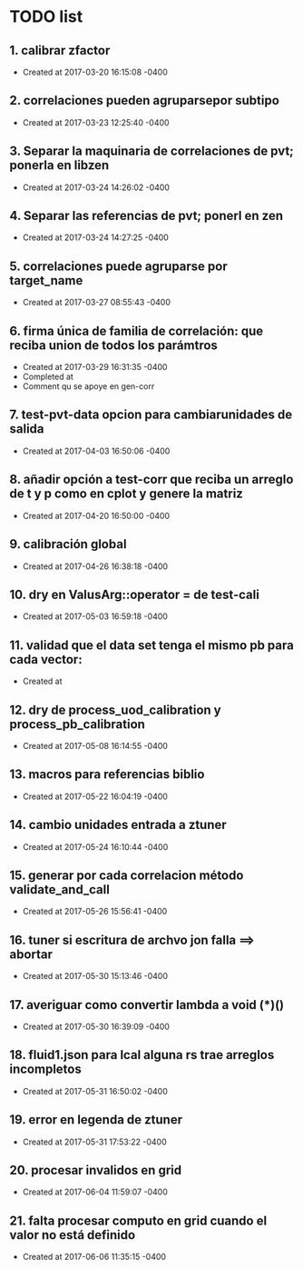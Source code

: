 # TODO list
## 1. calibrar zfactor
- Created at   2017-03-20 16:15:08 -0400

## 2. correlaciones pueden agruparsepor subtipo
- Created at   2017-03-23 12:25:40 -0400

## 3. Separar la maquinaria de correlaciones de pvt; ponerla en libzen
- Created at   2017-03-24 14:26:02 -0400

## 4. Separar las referencias de pvt; ponerl en zen
- Created at   2017-03-24 14:27:25 -0400

## 5. correlaciones puede agruparse por target_name
- Created at   2017-03-27 08:55:43 -0400

## 6. firma única de familia de correlación: que reciba union de todos los parámtros
- Created at   2017-03-29 16:31:35 -0400
- Completed at 
- Comment      qu se apoye en gen-corr

## 7. test-pvt-data opcion para cambiarunidades de salida
- Created at   2017-04-03 16:50:06 -0400

## 8. añadir opción a test-corr que reciba un arreglo de t y p como en cplot y genere la matriz
- Created at   2017-04-20 16:50:00 -0400

## 9. calibración global
- Created at   2017-04-26 16:38:18 -0400

## 10. dry en ValusArg::operator = de test-cali
- Created at   2017-05-03 16:59:18 -0400

## 11. validad que el data set tenga el mismo pb para cada vector: 
- Created at   

## 12. dry de process_uod_calibration y process_pb_calibration
- Created at   2017-05-08 16:14:55 -0400

## 13. macros para referencias biblio
- Created at   2017-05-22 16:04:19 -0400

## 14. cambio unidades entrada a ztuner
- Created at   2017-05-24 16:10:44 -0400

## 15. generar por cada correlacion método validate_and_call
- Created at   2017-05-26 15:56:41 -0400

## 16. tuner si escritura de archvo jon falla ==> abortar
- Created at   2017-05-30 15:13:46 -0400

## 17. averiguar como convertir lambda a void (*)()
- Created at   2017-05-30 16:39:09 -0400

## 18. fluid1.json para lcal alguna rs trae arreglos incompletos
- Created at   2017-05-31 16:50:02 -0400

## 19. error en legenda de ztuner
- Created at   2017-05-31 17:53:22 -0400

## 20. procesar invalidos en grid
- Created at   2017-06-04 11:59:07 -0400

## 21. falta procesar computo en grid cuando el valor no está definido
- Created at   2017-06-06 11:35:15 -0400

